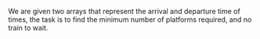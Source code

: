 We are given two arrays that represent the arrival and departure time of times, the task is to find the minimum number of platforms required, and no train to wait.
